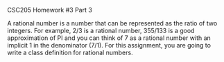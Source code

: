 CSC205 Homework #3 Part 3

A rational number is a number that can be represented as the ratio of two integers.
For example, 2/3 is a rational number, 355/133 is a good approximation of PI 
and you can think of 7 as a rational number with an implicit 1 in the denominator (7/1).
For this assignment, you are going to write a class definition for rational numbers.

